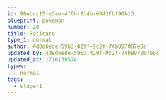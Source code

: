 ```yaml
---
id: 98ebcc15-e3ae-4f6b-814b-6042fbf90b13
blueprint: pokemon
number: 20
title: Raticate
type_1: normal
author: 4d8d6ede-5963-429f-9c2f-74b897007e0c
updated_by: 4d8d6ede-5963-429f-9c2f-74b897007e0c
updated_at: 1716139574
types:
  - normal
tags:
  - stage-1
---
```

